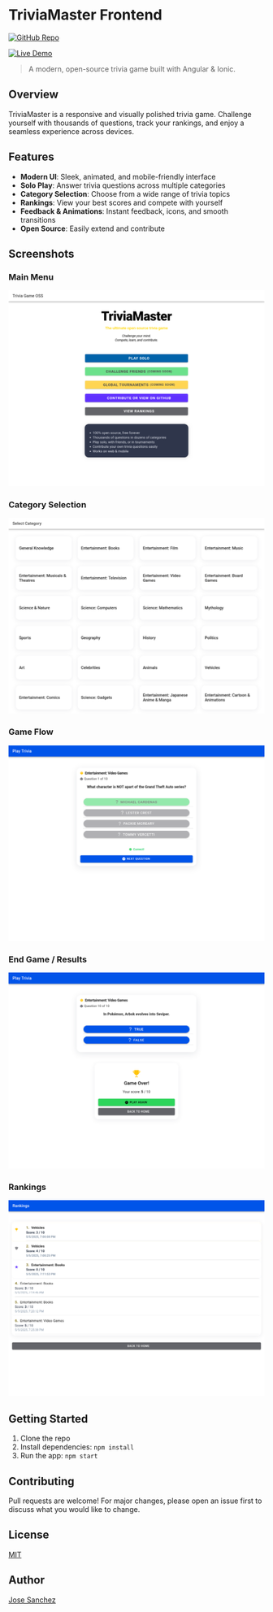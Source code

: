 # TriviaMaster Frontend

[![GitHub Repo](https://img.shields.io/badge/GitHub-Repo-blue?logo=github)](https://github.com/copydataai/frontend-development-atu)

[![Live Demo](https://img.shields.io/badge/Live%20Demo-triviamaster--taupe.vercel.app-brightgreen?logo=vercel)](https://triviamaster-taupe.vercel.app/)


> A modern, open-source trivia game built with Angular & Ionic.

## Overview
TriviaMaster is a responsive and visually polished trivia game. Challenge yourself with thousands of questions, track your rankings, and enjoy a seamless experience across devices.

## Features
- **Modern UI**: Sleek, animated, and mobile-friendly interface
- **Solo Play**: Answer trivia questions across multiple categories
- **Category Selection**: Choose from a wide range of trivia topics
- **Rankings**: View your best scores and compete with yourself
- **Feedback & Animations**: Instant feedback, icons, and smooth transitions
- **Open Source**: Easily extend and contribute

## Screenshots

### Main Menu
![Main Menu](./assets/triviamaster-main-menu.png)

### Category Selection
![Category Selection](./assets/triviamaster-categories.png)

### Game Flow
![Game Flow](./assets/triviamaster-game-flow.png)

### End Game / Results
![End Game](./assets/triviamaster-end-game.png)

### Rankings
![Rankings](./assets/triviamaster-ranking.png)

## Getting Started
1. Clone the repo
2. Install dependencies: `npm install`
3. Run the app: `npm start`

## Contributing
Pull requests are welcome! For major changes, please open an issue first to discuss what you would like to change.

## License
[MIT](LICENSE)

## Author
[Jose Sanchez](https://github.com/copydataai)